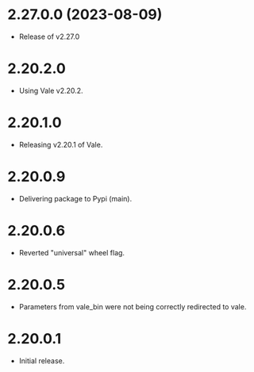 # 2.27.0.0 (2023-08-09)
- Release of v2.27.0

# 2.20.2.0
- Using Vale v2.20.2.

# 2.20.1.0
- Releasing v2.20.1 of Vale.

# 2.20.0.9
- Delivering package to Pypi (main).

# 2.20.0.6
- Reverted "universal" wheel flag.

# 2.20.0.5
- Parameters from vale_bin were not being correctly redirected to vale.

# 2.20.0.1
- Initial release.
